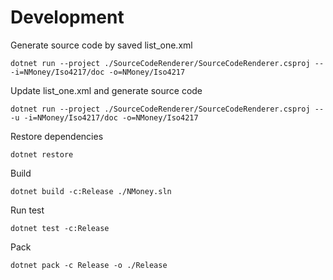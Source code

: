 # Development
Generate source code by saved list_one.xml 
```
dotnet run --project ./SourceCodeRenderer/SourceCodeRenderer.csproj -- -i=NMoney/Iso4217/doc -o=NMoney/Iso4217
```

Update list_one.xml and generate source code
```
dotnet run --project ./SourceCodeRenderer/SourceCodeRenderer.csproj -- -u -i=NMoney/Iso4217/doc -o=NMoney/Iso4217
```

Restore dependencies
```
dotnet restore
```

Build
```
dotnet build -c:Release ./NMoney.sln
```

Run test
```
dotnet test -c:Release
```

Pack
```
dotnet pack -c Release -o ./Release
```